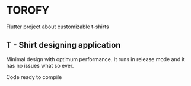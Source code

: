 # TOROFY

Flutter project about customizable t-shirts

## T - Shirt designing application

Minimal design with optimum performance. It runs in release mode and it has no issues what so ever.

Code ready to compile
